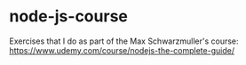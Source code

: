# node-js-course
Exercises that I do as part of the Max Schwarzmuller's course: https://www.udemy.com/course/nodejs-the-complete-guide/
